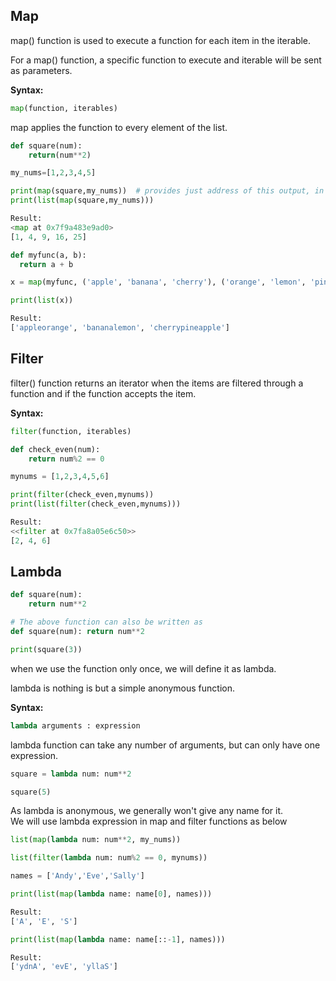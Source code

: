 ## Map

map() function is used to execute a function for each item in the iterable.  

For a map() function, a specific function to execute and iterable will be sent as parameters.

**Syntax:**
```python
map(function, iterables)
```

map applies the function to every element of the list.

``` python
def square(num):
    return(num**2)

my_nums=[1,2,3,4,5]

print(map(square,my_nums))  # provides just address of this output, in order to view we need to convert the output as list.
print(list(map(square,my_nums)))

Result:
<map at 0x7f9a483e9ad0>
[1, 4, 9, 16, 25]
```

```python
def myfunc(a, b):
  return a + b

x = map(myfunc, ('apple', 'banana', 'cherry'), ('orange', 'lemon', 'pineapple'))

print(list(x))

Result:
['appleorange', 'bananalemon', 'cherrypineapple']
```

## Filter

filter() function returns an iterator when the items are filtered through a function and if the function accepts the item.

**Syntax:**
```python
filter(function, iterables)
```

```python
def check_even(num):
    return num%2 == 0

mynums = [1,2,3,4,5,6]

print(filter(check_even,mynums))
print(list(filter(check_even,mynums)))

Result:
<<filter at 0x7fa8a05e6c50>>
[2, 4, 6]
```

## Lambda

```python
def square(num):
    return num**2

# The above function can also be written as 
def square(num): return num**2

print(square(3))
```
when we use the function only once, we will define it as lambda.

lambda is nothing is but a simple anonymous function.

**Syntax:**
```python
lambda arguments : expression
```
lambda function can take any number of arguments, but can only have one expression.


```python
square = lambda num: num**2

square(5)
```
As lambda is anonymous, we generally won't give any name for it.   
We will use lambda expression in map and filter functions as below

```python
list(map(lambda num: num**2, my_nums))

list(filter(lambda num: num%2 == 0, mynums))
```

```python
names = ['Andy','Eve','Sally']

print(list(map(lambda name: name[0], names)))

Result: 
['A', 'E', 'S']

print(list(map(lambda name: name[::-1], names)))

Result: 
['ydnA', 'evE', 'yllaS']
```